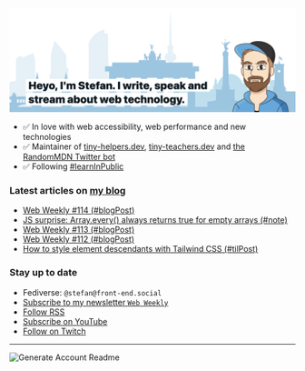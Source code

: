 <img alt="Heyo, I'm Stefan. I write and speak about web technology." src="https://raw.githubusercontent.com/stefanjudis/stefanjudis/main/screenshot.png">

- ✅ In love with web accessibility, web performance and new technologies
- ✅ Maintainer of [tiny-helpers.dev](https://tiny-helpers.dev), [tiny-teachers.dev](https://tiny-teachers.dev/) and [the RandomMDN Twitter bot](https://twitter.com/randomMDN)
- ✅ Following [#learnInPublic](https://www.stefanjudis.com/today-i-learned/)
### Latest articles on [my blog](https://www.stefanjudis.com)

<!-- BLOG-POST-LIST:START -->
- [Web Weekly #114 &lpar;#blogPost&rpar;](https://www.stefanjudis.com/blog/web-weekly-114/)
- [JS surprise: Array.every&lpar;&rpar; always returns true for empty arrays &lpar;#note&rpar;](https://www.stefanjudis.com/notes/array-every-always-returns-true-for-empty-arrays/)
- [Web Weekly #113 &lpar;#blogPost&rpar;](https://www.stefanjudis.com/blog/web-weekly-113/)
- [Web Weekly #112 &lpar;#blogPost&rpar;](https://www.stefanjudis.com/blog/web-weekly-112/)
- [How to style element descendants with Tailwind CSS &lpar;#tilPost&rpar;](https://www.stefanjudis.com/today-i-learned/how-to-style-element-descendants-with-tailwind-css/)
<!-- BLOG-POST-LIST:END -->

### Stay up to date

- Fediverse: `@stefan@front-end.social`
- [Subscribe to my newsletter `Web Weekly`](https://webweekly.email/)
- [Follow RSS](https://www.stefanjudis.com/feeds/)
- [Subscribe on YouTube](https://youtube.com/c/stefanjudis)
- [Follow on Twitch](https://www.twitch.tv/stefanjudis)

---

![Generate Account Readme](https://github.com/stefanjudis/stefanjudis/workflows/Generate%20Account%20Readme/badge.svg)
